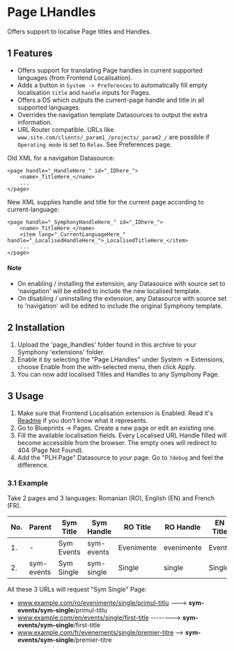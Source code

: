 Page LHandles
==============

Offers support to localise Page titles and Handles.



## 1 Features ##

* Offers support for translating Page handles in current supported languages (from Frontend Localisation).
* Adds a button in `System -> Preferences` to automatically fill empty localisation `title` and `handle` inputs for Pages.
* Offers a DS which outputs the current-page handle and title in all supported languages.
* Overrides the navigation template Datasources to output the extra information.
* URL Router compatible. URLs like `www.site.com/clients/_param1_/projects/_param2_/` are possible if `Operating mode` is set to `Relax`. See Preferences page.

Old XML for a navigation Datasource:

    <page handle="_HandleHere_" id="_IDhere_">
        <name>_TitleHere_</name>
        ...
    </page>

New XML supplies handle and title for the current page according to current-language:

    <page handle="_SymphonyHandleHere_" id="_IDhere_">
        <name>_TitleHere_</name>
        <item lang="_CurrentLanguageHere_" handle="_LocalisedHandleHere_">_LocalisedTitleHere_</item>
        ...
    </page>

#### Note ####

* On enabling / installing the extension, any Datasource with source set to 'navigation' will be edited to include the new localised template.
* On disabling / uninstalling the extension, any Datasource with source set to 'navigation' will be edited to include the original Symphony template.





## 2 Installation ##

1. Upload the 'page_lhandles' folder found in this archive to your Symphony 'extensions' folder.    
2. Enable it by selecting the "Page LHandles" under System -> Extensions, choose Enable from the with-selected menu, then click Apply.
3. You can now add localised Titles and Handles to any Symphony Page.




## 3 Usage ##

1. Make sure that Frontend Localisation extension is Enabled. Read it's [Readme](https://github.com/vlad-ghita/frontend_localisation) if you don't know what it represents.
2. Go to Blueprints -> Pages. Create a new page or edit an existing one.
3. Fill the available localisation fields. Every Localised URL Handle filled will become accessible from the browser. The empty ones will redirect to 404 (Page Not Found).
4. Add the "PLH Page" Datasource to your page. Go to `?debug` and feel the difference.




### 3.1 Example ###

Take 2 pages and 3 languages: Romanian (RO), English (EN) and French (FR).

No. | Parent     | Sym Title  | Sym Handle | RO Title   | RO Handle  | EN Title | EN Handle | FR Title   | FR Handle  | Parameters
----|------------|------------|------------|------------|------------|----------|-----------|------------|------------|-----------
1.  | -          | Sym Events | sym-events | Evenimente | evenimente | Events   | events    | Evenements | evenements | -
2.  | sym-events | Sym Single | sym-single | Single     | single     | Single   | single    | Single     | single     | event-single

All these 3 URLs will request "Sym Single" Page:

- www.example.com/ro/evenimente/single/primul-titlu ---> **sym-events/sym-single**/primul-titlu
- www.example.com/en/events/single/first-title --------> **sym-events/sym-single**/first-title
- www.example.com/fr/evenements/single/premier-titre --> **sym-events/sym-single**/premier-titre
